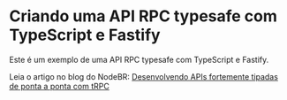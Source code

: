 # Criando uma API RPC typesafe com TypeScript e Fastify

Este é um exemplo de uma API RPC typesafe com TypeScript e Fastify.

Leia o artigo no blog do NodeBR: [Desenvolvendo APIs fortemente tipadas de ponta a ponta com tRPC](https://nodebr.org/blog/criando-uma-api-rpc-typesafe-com-typescript-e-fastify/)
